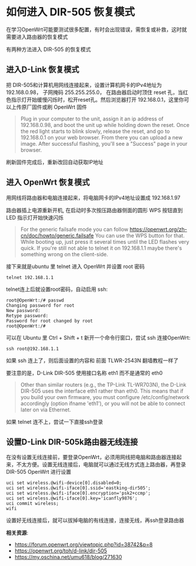 如何进入 DIR-505 恢复模式
======================

在学习OpenWrt可能要测试很多配置，有时会出现错误，需恢复或补救，这时就需要进入路由器的恢复模式

有两种方法进入 DIR-505 的恢复模式

进入D-Link 恢复模式
-------------------

把 DIR-505和计算机用网线连接起来，设置计算机网卡的IPv4地址为 192.168.0.98， 子网掩码 255.255.255.0， 在路由器启动时顶住 reset 孔，当红色指示灯开始缓慢闪烁时，松开reset孔。然后浏览器打开 192.168.0.1，这里你可以上传原厂固件或刷 OpenWrt 固件

> Plug in your computer to the unit, assign it an ip address of 192.168.0.98, and boot the unit up while holding down the reset. Once the red light starts to blink slowly, release the reset, and go to 192.168.0.1 on your web browser. From there you can upload a new image. After successful flashing, you'll see a "Success" page in your browser.

刷新固件完成后，重新改回自动获取IP地址

进入 OpenWrt 恢复模式
---------------------

用网线将路由器和电脑连接起来，将电脑网卡的IPv4地址设置成 192.168.1.97

路由器插上电源重新开机,  在启动时多次按压路由器侧面的圆形 WPS 按钮直到 LED 指示灯开始快速闪烁

> For the generic failsafe mode you can follow https://openwrt.org/zh-cn/doc/howto/generic.failsafe You can use the WPS button for that. While booting up, just press it several times until the LED flashes very quick. If you're still not able to telnet it on 192.168.1.1 maybe there's something wrong on the client-side.

接下来就是ubuntu 里 telnet 进入 OpenWrt 并设置 root 密码

    telnet 192.168.1.1

telnet连上后就设置root密码，自动启用 ssh:

    root@OpenWrt:/# passwd
    Changing password for root
    New password:
    Retype password:
    Password for root changed by root
    root@OpenWrt:/#

可以在 Ubuntu 里 Ctrl + Shift + t 新开一个命令行窗口，尝试 ssh 连接OpenWrt:

    ssh root@192.168.1.1

如果 ssh 连上了，则后面设置的内容和 前面 TLWR-2543N 翻墙教程一样了

要注意的是，D-Link DIR-505 使用接口名称 eth1 而不是通常的 eth0

> Other than similar routers (e.g., the TP-Link TL-WR703N), the D-Link DIR-505 uses the interface eth1 rather than eth0. This means that if you build your own firmware, you must configure /etc/config/network accordingly (option ifname 'eth1'), or you will not be able to connect later on via Ethernet.

如果 telnet 连不上，尝试一下直接ssh登录

设置D-Link DIR-505k路由器无线连接
-------------------------------

在没有设置无线连接前，要登录OpenWrt，必须用网线把电脑和路由器连接起来，不太方便。设置无线连接后，电脑就可以通过无线方式连上路由器，再登录 DIR-505 OpenWrt 进行设置

    uci set wireless.@wifi-device[0].disabled=0;
    uci set wireless.@wifi-iface[0].ssid='eastking-dir505';
    uci set wireless.@wifi-iface[0].encryption='psk2+ccmp';
    uci set wireless.@wifi-iface[0].key='icanfly9876';
    uci commit wireless;
    wifi

设置好无线连接后，就可以拔掉电脑的有线连接，连接无线，再ssh登录路由器

**相关资源**:

- https://forum.openwrt.org/viewtopic.php?id=38742&p=8
- https://openwrt.org/toh/d-link/dir-505
- https://my.oschina.net/umu618/blog/271630
